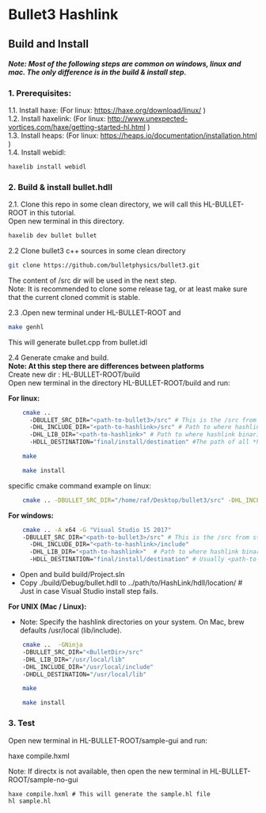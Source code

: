 # Bullet3 Hashlink

## Build and Install
##### Note: Most of the following steps are common on windows, linux and mac. The only difference is in the build & install step.

### 1. Prerequisites:
1.1. Install haxe: (For linux: https://haxe.org/download/linux/ )  
1.2. Install haxelink: (For linux: http://www.unexpected-vortices.com/haxe/getting-started-hl.html )  
1.3. Install heaps: (For linux: https://heaps.io/documentation/installation.html )  
1.4. Install webidl:   
```sh
haxelib install webidl
```

### 2. Build & install bullet.hdll  

2.1. Clone this repo in some clean directory, we will call this HL-BULLET-ROOT in this tutorial.   
Open new terminal in this directory.  
```sh
haxelib dev bullet bullet
```

2.2 Clone bullet3 c++ sources in some clean directory
```sh
git clone https://github.com/bulletphysics/bullet3.git
```
   The content of /src dir will be used in the next step.  
    Note: It is recommended to clone some release tag, or at least make sure that the current cloned commit is stable.  
   
2.3 .Open new terminal under HL-BULLET-ROOT and 
```sh
make genhl
```
This will generate bullet.cpp from bullet.idl


2.4 Generate cmake and build.  
**Note: At this step there are differences between platforms**  
    Create new dir : HL-BULLET-ROOT/build  
    Open new terminal in the directory HL-BULLET-ROOT/build and run:  

**For linux:**  
```sh
    cmake ..
      -DBULLET_SRC_DIR="<path-to-bullet3>/src" # This is the /src from step 2
      -DHL_INCLUDE_DIR="<path-to-hashlink>/src" # Path to where hashlink headers (hl.h, ...) are located. Usually under ...hashlink-x.xx/src 
      -DHL_LIB_DIR="<path-to-hashlink>" # Path to where hashlink binaries (libhl.so, ...) are located. Usually ...hashlink-x.xx
      -HDLL_DESTINATION="final/install/destination" #The path of all *hdll binaries, usually this is 'usr/lib' or 'usr/local/lib'
```
```sh
    make
```
```sh
    make install
```
    
specific cmake command example on linux:  
```sh
    cmake .. -DBULLET_SRC_DIR="/home/raf/Desktop/bullet3/src" -DHL_INCLUDE_DIR="/home/raf/Desktop/hashlink/hashlink-1.11/src" -DHL_LIB_DIR="/home/raf/Desktop/hashlink/hashlink-1.11" -DHDLL_DESTINATION="/usr/lib"
   ```

**For windows:**  

```sh
    cmake .. -A x64 -G "Visual Studio 15 2017" 
    -DBULLET_SRC_DIR="<path-to-bullet3>/src" # This is the /src from step 2
      -DHL_INCLUDE_DIR="<path-to-hashlink>/include"
      -DHL_LIB_DIR="<path-to-hashlink>"  # Path to where hashlink binaries (libhl.lib, ...) are located
      -HDLL_DESTINATION="final/install/destination" # Usually <path-to-hashlink>
```

* Open and build build/Project.sln  
* Copy ./build/Debug/bullet.hdll to ../path/to/HashLink/hdll/location/ # Just in case Visual Studio install step fails.  

**For UNIX (Mac / Linux):**  
* Note: Specify the hashlink directories on your system.  On Mac, brew defaults /usr/local (lib/include).
```sh
    cmake ..  -GNinja 
    -DBULLET_SRC_DIR="<BulletDir>/src" 
    -DHL_LIB_DIR="/usr/local/lib" 
    -DHL_INCLUDE_DIR="/usr/local/include" 
    -DHDLL_DESTINATION="/usr/local/lib"
```
```sh
    make
```
```sh
    make install
```

### 3. Test  
Open new terminal in HL-BULLET-ROOT/sample-gui and run:  

haxe compile.hxml

Note: If directx is not available, then open the new terminal in HL-BULLET-ROOT/sample-no-gui  
```
haxe compile.hxml # This will generate the sample.hl file
hl sample.hl 
```
